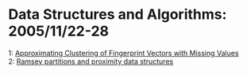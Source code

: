 # Data Structures and Algorithms: 2005/11/22-28  
1: [Approximating Clustering of Fingerprint Vectors with Missing Values](https://doi.org/10.48550/arXiv.cs/0511082)  
2: [Ramsey partitions and proximity data structures](https://doi.org/10.48550/arXiv.cs/0511084)  